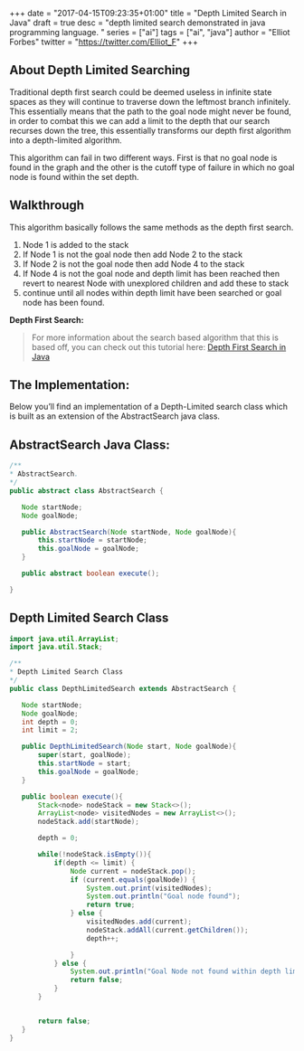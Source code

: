 +++
date = "2017-04-15T09:23:35+01:00"
title = "Depth Limited Search in Java"
draft = true
desc = "depth limited search demonstrated in java programming language. "
series = ["ai"]
tags = ["ai", "java"]
author = "Elliot Forbes"
twitter = "https://twitter.com/Elliot_F"
+++

<h2>About Depth Limited Searching</h2>

<p>Traditional depth first search could be deemed useless in infinite state spaces as they will continue to traverse down the leftmost branch infinitely. This essentially means that the path to the goal node might never be found, in order to combat this we can add a limit to the depth that our search recurses down the tree, this essentially transforms our depth first algorithm into a depth-limited algorithm.</p>

<p>This algorithm can fail in two different ways. First is that no goal node is found in the graph and the other is the cutoff type of failure in which no goal node is found within the set depth.</p>

<h2>Walkthrough</h2>

<p>This algorithm basically follows the same methods as the depth first search.</p>


1. Node 1 is added to the stack
  1. If Node 1 is not the goal node then add Node 2 to the stack
  2. If Node 2 is not the goal node then add Node 4 to the stack
  3. If Node 4 is not the goal node and depth limit has been reached then revert to nearest Node with unexplored children and add these to stack
2. continue until all nodes within depth limit have been searched or goal node has been found.

<p><strong>Depth First Search:</strong></p>

> For more information about the search based algorithm that this is based off, you can check out this tutorial here: <a href="http://tutorialedge.net/post/general/artificial-intelligence/depth-first-search/">Depth First Search in Java</a>

<h2>The Implementation:</h2>

<p>Below you’ll find an implementation of a Depth-Limited search class which is built as an extension of the AbstractSearch java class.</p>

<h2>AbstractSearch Java Class:</h2>

~~~java
/**
* AbstractSearch.
*/
public abstract class AbstractSearch {

   Node startNode;
   Node goalNode;

   public AbstractSearch(Node startNode, Node goalNode){
       this.startNode = startNode;
       this.goalNode = goalNode;
   }

   public abstract boolean execute();

}
~~~

<h2>Depth Limited Search Class</h2>

~~~java
import java.util.ArrayList;
import java.util.Stack;

/**
* Depth Limited Search Class
*/
public class DepthLimitedSearch extends AbstractSearch {

   Node startNode;
   Node goalNode;
   int depth = 0;
   int limit = 2;

   public DepthLimitedSearch(Node start, Node goalNode){
       super(start, goalNode);
       this.startNode = start;
       this.goalNode = goalNode;
   }

   public boolean execute(){
       Stack<node> nodeStack = new Stack<>();
       ArrayList<node> visitedNodes = new ArrayList<>();
       nodeStack.add(startNode);

       depth = 0;

       while(!nodeStack.isEmpty()){
           if(depth <= limit) {
               Node current = nodeStack.pop();
               if (current.equals(goalNode)) {
                   System.out.print(visitedNodes);
                   System.out.println("Goal node found");
                   return true;
               } else {
                   visitedNodes.add(current);
                   nodeStack.addAll(current.getChildren());
                   depth++;

               }
           } else {
               System.out.println("Goal Node not found within depth limit");
               return false;
           }
       }


       return false;
   }
}
~~~